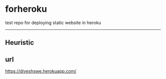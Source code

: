 # forheroku
test repo for deploying static website in heroku

--- 
## Heuristic


## url
https://diveshswe.herokuapp.com/
